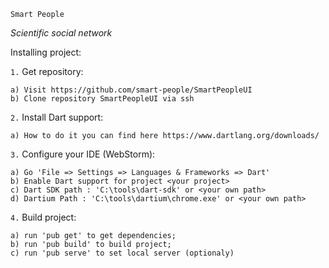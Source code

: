 `Smart People`

_Scientific social network_

Installing project:

`1.` Get repository:

	a) Visit https://github.com/smart-people/SmartPeopleUI
	b) Clone repository SmartPeopleUI via ssh

`2.` Install Dart support:

	a) How to do it you can find here https://www.dartlang.org/downloads/

`3.` Configure your IDE (WebStorm):

	a) Go 'File => Settings => Languages & Frameworks => Dart'
	b) Enable Dart support for project <your project>
	c) Dart SDK path : 'C:\tools\dart-sdk' or <your own path>
	d) Dartium Path : 'C:\tools\dartium\chrome.exe' or <your own path>

`4.` Build project:

	a) run 'pub get' to get dependencies;
	b) run 'pub build' to build project;
	c) run 'pub serve' to set local server (optionaly)

